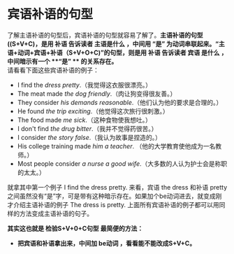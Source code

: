 # 宾语补语的句型

了解主语补语的句型后，宾语补语的句型就容易了解了。<b>**主语补语的句型((S+V+C)**，是用 **补语** 告诉读者 主语是什么 ，中间用 **“是”** 为动词串联起来。**“主语+动词+宾语+补语（S+V+O+C)”的句型**，则是用 **补语** 告诉读者 宾语 是什么 ，中间暗示有一个 **“是” ** 的关系存在。</b>  
请看看下面这些宾语补语的例子：

- I find the <em>dress pretty</em>.（我觉得这衣服很漂亮。）
- The meat made <em>the dog friendly</em>.（肉让狗变得很友善。）
- They consider <em>his demands reasonable</em>.（他们认为他的要求是合理的。）
- He found <em>the trip exciting</em>.（他觉得这次旅行很刺激。）
- The food made <em>me sick</em>.（这种食物使我想吐。）
- I don't find <em>the drug bitter</em>.（我并不觉得药很苦。）
- I consider <em>the story false</em>.（我认为故事是捏造的。）
- His college training made <em>him a teacher</em>.
（他的大学教育使他成为一名教师。）
- Most people consider <em>a nurse a good wife</em>.（大多数的人认为护士会是称职的太太。）

就拿其中第一个例子 I find the dress pretty. 来看，宾语 the dress 和补语 pretty 之间虽然没有“是”字，可是带有这种暗示存在。如果加个be动词进去，就变成刚才介绍主语补语的例子 The dress is pretty. 上面所有宾语补语的例子都可以用同样的方法变成主语补语的句子。  

<b>其实这也就是 **检验S+V+0+C句型** 最简便的方法：</b>   

- **把宾语和补语拿出来，中间加 be动词 ，看看能不能改成S+V+C。**